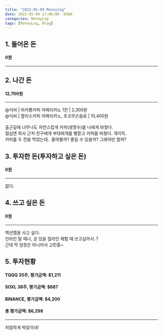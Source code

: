```yaml
---
title: "2022-05-09 Moneylog"
date: 2022-05-09 17:00:00 -0900
categories: MoneyLog
tags: [MoneyLog, Blog]
---
```


## 1. 들어온 돈
#### 0원
---

## 2. 나간 돈
#### 12,700원
---
@식비 | 마카롱커피 아메리카노 1잔 | 2,300원<br>
@식비 | 할리스커피 아메리카노, 초코무슨음료 | 10,400원<br>
<br>
출근길에 너무나도 자연스럽게 커피(생명수)를 나에게 바쳤다.<br>
점심엔 회사 근처 친구에게 부대찌개를 삥뜯고 커피를 바쳤다. 개이득.<br>
커피를 두 잔을 먹었는데.. 줄여볼까? 줄일 수 있을까? 그래야만 할까?<br>

## 3. 투자한 돈(투자하고 싶은 돈)
#### 0원
---

없다.<br>

## 4. 쓰고 싶은 돈
#### 0원
---
액션캠을 사고 싶다.<br>
인라인 탈 때나, 곧 있을 짚라인 체험 때 쓰고싶어서..?<br>
근데 막 엄청은 아니어서 고민중~<br>

## 5. 투자현황
#### TQQQ 35주, 평가금액: $1,211
#### SOXL 38주, 평가금액: $887
#### BINANCE, 평가금액: $4,200
#### 총 평가금액: $6,298
---

처참하게 박살이네!<br>
